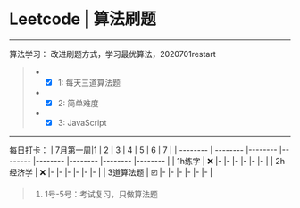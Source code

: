 # Leetcode | 算法刷题

------

算法学习：
   改进刷题方式，学习最优算法，2020701restart

> * - [x] 1: 每天三道算法题
> * - [x] 2: 简单难度
> * - [x] 3: JavaScript

------
每日打卡：
| 7月第一周|1 | 2 |   3  | 4 |  5   |   6  | 7  |
| --------   | --------   |--------   |--------   |--------   |--------   |--------   |--------   |
| 1h练字 | ❌ |-  |-   |-  |-   |-   |-   |
| 2h经济学 | ❌  |-  |-   |-  |-   |-   |-   |
| 3道算法题 | ☑️ |-  |-   |-  |-   |-   |-   |
> 1. 1号-5号：考试复习，只做算法题
